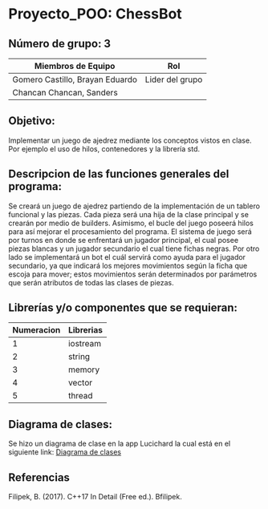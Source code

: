 # Proyecto_POO: ChessBot

## Número de grupo: 3

| Miembros de Equipo | Rol |
| ------------- | ------------- |
| Gomero Castillo, Brayan Eduardo  | Lider del grupo |
| Chancan Chancan, Sanders  |   | 


## Objetivo:
Implementar un juego de ajedrez mediante los conceptos vistos en clase. Por ejemplo el uso de hilos, contenedores y la librería std.

## Descripcion de las funciones generales del programa:
Se creará un juego de ajedrez partiendo de la implementación de un tablero funcional y las piezas. Cada pieza será una hija de la clase principal y se crearán por medio de builders. Asimismo, el bucle del juego poseerá hilos para así mejorar el procesamiento del programa. El sistema de juego será por turnos en donde se enfrentará un jugador principal, el cual posee piezas blancas y un jugador secundario el cual tiene fichas negras. Por otro lado se implementará un bot el cuál servirá como ayuda para el jugador secundario, ya que indicará los mejores movimientos según la ficha que escoja para mover; estos movimientos serán determinados por parámetros que serán atributos de todas las clases de piezas.

## Librerías y/o componentes que se requieran: 
| Numeracion | Librerias  |
| ------------- | ------------- |
| 1  | iostream  |
| 2  | string  |
| 3  | memory  |
| 4  | vector  |
| 5  | thread  |


## Diagrama de clases:
Se hizo un diagrama de clase en la app Lucichard la cual está en el siguiente link:  [Diagrama de clases](https://lucid.app/lucidchart/956e866e-1583-476b-8941-98ed22aa17a0/edit?shared=true&invitationId=inv_afc18feb-b981-420f-b363-0468eb96734a&page=HWEp-vi-RSFO#)

## Referencias
Filipek, B. (2017). C++17 In Detail (Free ed.). Bfilipek.
